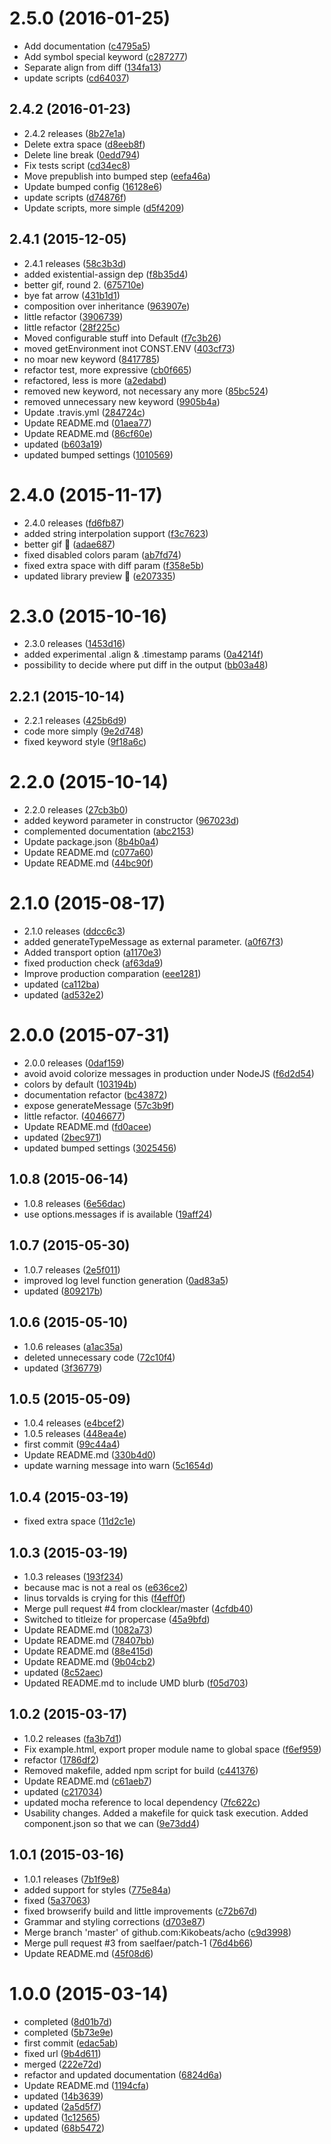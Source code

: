 <a name="2.5.0"></a>
# 2.5.0 (2016-01-25)


* Add documentation ([c4795a5](https://github.com/kikobeats/acho/commit/c4795a5))
* Add symbol special keyword ([c287277](https://github.com/kikobeats/acho/commit/c287277))
* Separate align from diff ([134fa13](https://github.com/kikobeats/acho/commit/134fa13))
* update scripts ([cd64037](https://github.com/kikobeats/acho/commit/cd64037))



<a name="2.4.2"></a>
## 2.4.2 (2016-01-23)


* 2.4.2 releases ([8b27e1a](https://github.com/kikobeats/acho/commit/8b27e1a))
* Delete extra space ([d8eeb8f](https://github.com/kikobeats/acho/commit/d8eeb8f))
* Delete line break ([0edd794](https://github.com/kikobeats/acho/commit/0edd794))
* Fix tests script ([cd34ec8](https://github.com/kikobeats/acho/commit/cd34ec8))
* Move prepublish into bumped step ([eefa46a](https://github.com/kikobeats/acho/commit/eefa46a))
* Update bumped config ([16128e6](https://github.com/kikobeats/acho/commit/16128e6))
* update scripts ([d74876f](https://github.com/kikobeats/acho/commit/d74876f))
* Update scripts, more simple ([d5f4209](https://github.com/kikobeats/acho/commit/d5f4209))



<a name="2.4.1"></a>
## 2.4.1 (2015-12-05)


* 2.4.1 releases ([58c3b3d](https://github.com/kikobeats/acho/commit/58c3b3d))
* added existential-assign dep ([f8b35d4](https://github.com/kikobeats/acho/commit/f8b35d4))
* better gif, round 2. ([675710e](https://github.com/kikobeats/acho/commit/675710e))
* bye fat arrow ([431b1d1](https://github.com/kikobeats/acho/commit/431b1d1))
* composition over inheritance ([963907e](https://github.com/kikobeats/acho/commit/963907e))
* little refactor ([3906739](https://github.com/kikobeats/acho/commit/3906739))
* little refactor ([28f225c](https://github.com/kikobeats/acho/commit/28f225c))
* Moved configurable stuff into Default ([f7c3b26](https://github.com/kikobeats/acho/commit/f7c3b26))
* moved getEnvironment inot CONST.ENV ([403cf73](https://github.com/kikobeats/acho/commit/403cf73))
* no moar new keyword ([8417785](https://github.com/kikobeats/acho/commit/8417785))
* refactor test, more expressive ([cb0f665](https://github.com/kikobeats/acho/commit/cb0f665))
* refactored, less is more ([a2edabd](https://github.com/kikobeats/acho/commit/a2edabd))
* removed new keyword, not necessary any more ([85bc524](https://github.com/kikobeats/acho/commit/85bc524))
* removed unnecessary new keyword ([9905b4a](https://github.com/kikobeats/acho/commit/9905b4a))
* Update .travis.yml ([284724c](https://github.com/kikobeats/acho/commit/284724c))
* Update README.md ([01aea77](https://github.com/kikobeats/acho/commit/01aea77))
* Update README.md ([86cf60e](https://github.com/kikobeats/acho/commit/86cf60e))
* updated ([b603a19](https://github.com/kikobeats/acho/commit/b603a19))
* updated bumped settings ([1010569](https://github.com/kikobeats/acho/commit/1010569))



<a name="2.4.0"></a>
# 2.4.0 (2015-11-17)


* 2.4.0 releases ([fd6fb87](https://github.com/kikobeats/acho/commit/fd6fb87))
* added string interpolation support ([f3c7623](https://github.com/kikobeats/acho/commit/f3c7623))
* better gif 💅 ([adae687](https://github.com/kikobeats/acho/commit/adae687))
* fixed disabled colors param ([ab7fd74](https://github.com/kikobeats/acho/commit/ab7fd74))
* fixed extra space with diff param ([f358e5b](https://github.com/kikobeats/acho/commit/f358e5b))
* updated library preview 💪 ([e207335](https://github.com/kikobeats/acho/commit/e207335))



<a name="2.3.0"></a>
# 2.3.0 (2015-10-16)


* 2.3.0 releases ([1453d16](https://github.com/kikobeats/acho/commit/1453d16))
* added experimental .align & .timestamp params ([0a4214f](https://github.com/kikobeats/acho/commit/0a4214f))
* possibility to decide where put diff in the output ([bb03a48](https://github.com/kikobeats/acho/commit/bb03a48))



<a name="2.2.1"></a>
## 2.2.1 (2015-10-14)


* 2.2.1 releases ([425b6d9](https://github.com/kikobeats/acho/commit/425b6d9))
* code more simply ([9e2d748](https://github.com/kikobeats/acho/commit/9e2d748))
* fixed keyword style ([9f18a6c](https://github.com/kikobeats/acho/commit/9f18a6c))



<a name="2.2.0"></a>
# 2.2.0 (2015-10-14)


* 2.2.0 releases ([27cb3b0](https://github.com/kikobeats/acho/commit/27cb3b0))
* added keyword parameter in constructor ([967023d](https://github.com/kikobeats/acho/commit/967023d))
* complemented documentation ([abc2153](https://github.com/kikobeats/acho/commit/abc2153))
* Update package.json ([8b4b0a4](https://github.com/kikobeats/acho/commit/8b4b0a4))
* Update README.md ([c077a60](https://github.com/kikobeats/acho/commit/c077a60))
* Update README.md ([44bc90f](https://github.com/kikobeats/acho/commit/44bc90f))



<a name="2.1.0"></a>
# 2.1.0 (2015-08-17)


* 2.1.0 releases ([ddcc6c3](https://github.com/kikobeats/acho/commit/ddcc6c3))
* added generateTypeMessage as external parameter. ([a0f67f3](https://github.com/kikobeats/acho/commit/a0f67f3))
* Added transport option ([a1170e3](https://github.com/kikobeats/acho/commit/a1170e3))
* fixed production check ([af63da9](https://github.com/kikobeats/acho/commit/af63da9))
* Improve production comparation ([eee1281](https://github.com/kikobeats/acho/commit/eee1281))
* updated ([ca112ba](https://github.com/kikobeats/acho/commit/ca112ba))
* updated ([ad532e2](https://github.com/kikobeats/acho/commit/ad532e2))



<a name="2.0.0"></a>
# 2.0.0 (2015-07-31)


* 2.0.0 releases ([0daf159](https://github.com/kikobeats/acho/commit/0daf159))
* avoid avoid colorize messages in production under NodeJS ([f6d2d54](https://github.com/kikobeats/acho/commit/f6d2d54))
* colors by default ([103194b](https://github.com/kikobeats/acho/commit/103194b))
* documentation refactor ([bc43872](https://github.com/kikobeats/acho/commit/bc43872))
* expose generateMessage ([57c3b9f](https://github.com/kikobeats/acho/commit/57c3b9f))
* little refactor. ([4046677](https://github.com/kikobeats/acho/commit/4046677))
* Update README.md ([fd0acee](https://github.com/kikobeats/acho/commit/fd0acee))
* updated ([2bec971](https://github.com/kikobeats/acho/commit/2bec971))
* updated bumped settings ([3025456](https://github.com/kikobeats/acho/commit/3025456))



<a name="1.0.8"></a>
## 1.0.8 (2015-06-14)


* 1.0.8 releases ([6e56dac](https://github.com/kikobeats/acho/commit/6e56dac))
* use options.messages if is available ([19aff24](https://github.com/kikobeats/acho/commit/19aff24))



<a name="1.0.7"></a>
## 1.0.7 (2015-05-30)


* 1.0.7 releases ([2e5f011](https://github.com/kikobeats/acho/commit/2e5f011))
* improved log level function generation ([0ad83a5](https://github.com/kikobeats/acho/commit/0ad83a5))
* updated ([809217b](https://github.com/kikobeats/acho/commit/809217b))



<a name="1.0.6"></a>
## 1.0.6 (2015-05-10)


* 1.0.6 releases ([a1ac35a](https://github.com/kikobeats/acho/commit/a1ac35a))
* deleted unnecessary code ([72c10f4](https://github.com/kikobeats/acho/commit/72c10f4))
* updated ([3f36779](https://github.com/kikobeats/acho/commit/3f36779))



<a name="1.0.5"></a>
## 1.0.5 (2015-05-09)


* 1.0.4 releases ([e4bcef2](https://github.com/kikobeats/acho/commit/e4bcef2))
* 1.0.5 releases ([448ea4e](https://github.com/kikobeats/acho/commit/448ea4e))
* first commit ([99c44a4](https://github.com/kikobeats/acho/commit/99c44a4))
* Update README.md ([330b4d0](https://github.com/kikobeats/acho/commit/330b4d0))
* update warning message into warn ([5c1654d](https://github.com/kikobeats/acho/commit/5c1654d))



<a name="1.0.4"></a>
## 1.0.4 (2015-03-19)


* fixed extra space ([11d2c1e](https://github.com/kikobeats/acho/commit/11d2c1e))



<a name="1.0.3"></a>
## 1.0.3 (2015-03-19)


* 1.0.3 releases ([193f234](https://github.com/kikobeats/acho/commit/193f234))
* because mac is not a real os ([e636ce2](https://github.com/kikobeats/acho/commit/e636ce2))
* linus torvalds is crying for this ([f4eff0f](https://github.com/kikobeats/acho/commit/f4eff0f))
* Merge pull request #4 from clocklear/master ([4cfdb40](https://github.com/kikobeats/acho/commit/4cfdb40))
* Switched to titleize for propercase ([45a9bfd](https://github.com/kikobeats/acho/commit/45a9bfd))
* Update README.md ([1082a73](https://github.com/kikobeats/acho/commit/1082a73))
* Update README.md ([78407bb](https://github.com/kikobeats/acho/commit/78407bb))
* Update README.md ([88e415d](https://github.com/kikobeats/acho/commit/88e415d))
* Update README.md ([9b04cb2](https://github.com/kikobeats/acho/commit/9b04cb2))
* updated ([8c52aec](https://github.com/kikobeats/acho/commit/8c52aec))
* Updated README.md to include UMD blurb ([f05d703](https://github.com/kikobeats/acho/commit/f05d703))



<a name="1.0.2"></a>
## 1.0.2 (2015-03-17)


* 1.0.2 releases ([fa3b7d1](https://github.com/kikobeats/acho/commit/fa3b7d1))
* Fix example.html, export proper module name to global space ([f6ef959](https://github.com/kikobeats/acho/commit/f6ef959))
* refactor ([1786df2](https://github.com/kikobeats/acho/commit/1786df2))
* Removed makefile, added npm script for build ([c441376](https://github.com/kikobeats/acho/commit/c441376))
* Update README.md ([c61aeb7](https://github.com/kikobeats/acho/commit/c61aeb7))
* updated ([c217034](https://github.com/kikobeats/acho/commit/c217034))
* updated mocha reference to local dependency ([7fc622c](https://github.com/kikobeats/acho/commit/7fc622c))
* Usability changes.  Added a makefile for quick task execution.  Added component.json so that we can  ([9e73dd4](https://github.com/kikobeats/acho/commit/9e73dd4))



<a name="1.0.1"></a>
## 1.0.1 (2015-03-16)


* 1.0.1 releases ([7b1f9e8](https://github.com/kikobeats/acho/commit/7b1f9e8))
* added support for styles ([775e84a](https://github.com/kikobeats/acho/commit/775e84a))
* fixed ([5a37063](https://github.com/kikobeats/acho/commit/5a37063))
* fixed browserify build and little improvements ([c72b67d](https://github.com/kikobeats/acho/commit/c72b67d))
* Grammar and styling corrections ([d703e87](https://github.com/kikobeats/acho/commit/d703e87))
* Merge branch 'master' of github.com:Kikobeats/acho ([c9d3998](https://github.com/kikobeats/acho/commit/c9d3998))
* Merge pull request #3 from saelfaer/patch-1 ([76d4b66](https://github.com/kikobeats/acho/commit/76d4b66))
* Update README.md ([45f08d6](https://github.com/kikobeats/acho/commit/45f08d6))



<a name="1.0.0"></a>
# 1.0.0 (2015-03-14)


* completed ([8d01b7d](https://github.com/kikobeats/acho/commit/8d01b7d))
* completed ([5b73e9e](https://github.com/kikobeats/acho/commit/5b73e9e))
* first commit ([edac5ab](https://github.com/kikobeats/acho/commit/edac5ab))
* fixed url ([9b4d611](https://github.com/kikobeats/acho/commit/9b4d611))
* merged ([222e72d](https://github.com/kikobeats/acho/commit/222e72d))
* refactor and updated documentation ([6824d6a](https://github.com/kikobeats/acho/commit/6824d6a))
* Update README.md ([1194cfa](https://github.com/kikobeats/acho/commit/1194cfa))
* updated ([14b3639](https://github.com/kikobeats/acho/commit/14b3639))
* updated ([2a5d5f7](https://github.com/kikobeats/acho/commit/2a5d5f7))
* updated ([1c12565](https://github.com/kikobeats/acho/commit/1c12565))
* updated ([68b5472](https://github.com/kikobeats/acho/commit/68b5472))



